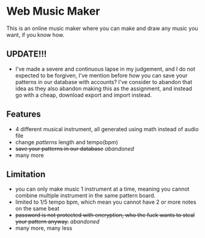 # Web Music Maker

This is an online music maker where you can make and draw any music you want, if you know how.

## UPDATE!!!

- I've made a severe and continuous lapse in my judgement, and I do not expected to be forgiven, I've mention before how you can save your patterns in our database with accounts? I've consider to abandon that idea as they also abandon making this as the assignment, and instead go with a cheap, download export and import instead.

## Features

- 4 different musical instrument, all generated using math instead of audio file
- change _patterns_ length and tempo(bpm)
- ~~save your patterns in our database~~ _abandoned_
- many more

## Limitation

- you can only make music 1 instrument at a time, meaning you cannot combine multiple instrument in the same pattern board.
- limited to 1/5 tempo bpm, which mean you cannot have 2 or more notes on the same beat
- ~~password is not protected with encryption, who the fuck wants to steal your pattern anyway.~~ _abandoned_
- many more, many less

